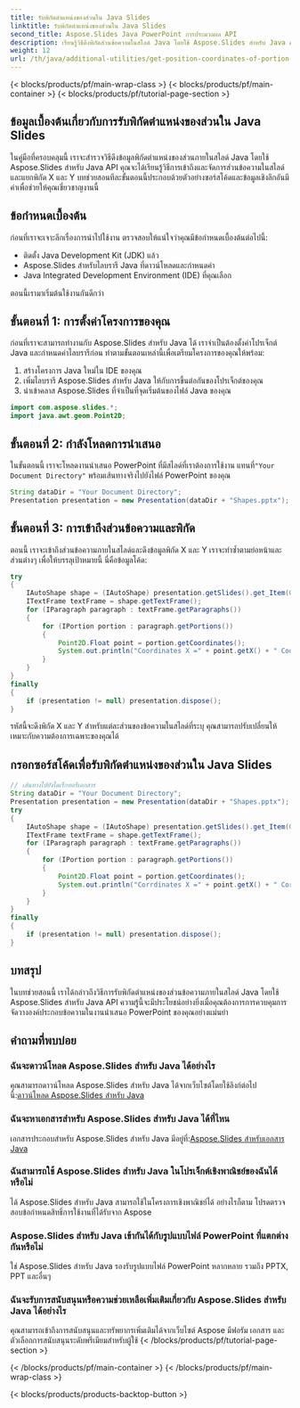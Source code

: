```yaml
---
title: รับพิกัดตำแหน่งของส่วนใน Java Slides
linktitle: รับพิกัดตำแหน่งของส่วนใน Java Slides
second_title: Aspose.Slides Java PowerPoint การประมวลผล API
description: เรียนรู้วิธีดึงพิกัดส่วนข้อความในสไลด์ Java โดยใช้ Aspose.Slides สำหรับ Java API ควบคุมตำแหน่งข้อความในงานนำเสนอ PowerPoint ได้อย่างแม่นยำ
weight: 12
url: /th/java/additional-utilities/get-position-coordinates-of-portion-in-java-slides/
---
```


{< blocks/products/pf/main-wrap-class >}
{< blocks/products/pf/main-container >}
{< blocks/products/pf/tutorial-page-section >}


## ข้อมูลเบื้องต้นเกี่ยวกับการรับพิกัดตำแหน่งของส่วนใน Java Slides

ในคู่มือที่ครอบคลุมนี้ เราจะสำรวจวิธีดึงข้อมูลพิกัดตำแหน่งของส่วนภายในสไลด์ Java โดยใช้ Aspose.Slides สำหรับ Java API คุณจะได้เรียนรู้วิธีการเข้าถึงและจัดการส่วนข้อความในสไลด์และแยกพิกัด X และ Y บทช่วยสอนทีละขั้นตอนนี้ประกอบด้วยตัวอย่างซอร์สโค้ดและข้อมูลเชิงลึกอันมีค่าเพื่อช่วยให้คุณเชี่ยวชาญงานนี้

## ข้อกำหนดเบื้องต้น

ก่อนที่เราจะเจาะลึกเรื่องการนำไปใช้งาน ตรวจสอบให้แน่ใจว่าคุณมีข้อกำหนดเบื้องต้นต่อไปนี้:

- ติดตั้ง Java Development Kit (JDK) แล้ว
- Aspose.Slides สำหรับไลบรารี Java ที่ดาวน์โหลดและกำหนดค่า
- Java Integrated Development Environment (IDE) ที่คุณเลือก

ตอนนี้เรามาเริ่มต้นใช้งานกันดีกว่า

## ขั้นตอนที่ 1: การตั้งค่าโครงการของคุณ

ก่อนที่เราจะสามารถทำงานกับ Aspose.Slides สำหรับ Java ได้ เราจำเป็นต้องตั้งค่าโปรเจ็กต์ Java และกำหนดค่าไลบรารีก่อน ทำตามขั้นตอนเหล่านี้เพื่อเตรียมโครงการของคุณให้พร้อม:

1. สร้างโครงการ Java ใหม่ใน IDE ของคุณ
2. เพิ่มไลบรารี Aspose.Slides สำหรับ Java ให้กับการขึ้นต่อกันของโปรเจ็กต์ของคุณ
3. นำเข้าคลาส Aspose.Slides ที่จำเป็นที่จุดเริ่มต้นของไฟล์ Java ของคุณ

```java
import com.aspose.slides.*;
import java.awt.geom.Point2D;
```

## ขั้นตอนที่ 2: กำลังโหลดการนำเสนอ

 ในขั้นตอนนี้ เราจะโหลดงานนำเสนอ PowerPoint ที่มีสไลด์ที่เราต้องการใช้งาน แทนที่`"Your Document Directory"` พร้อมเส้นทางจริงไปยังไฟล์ PowerPoint ของคุณ

```java
String dataDir = "Your Document Directory";
Presentation presentation = new Presentation(dataDir + "Shapes.pptx");
```

## ขั้นตอนที่ 3: การเข้าถึงส่วนข้อความและพิกัด

ตอนนี้ เราจะเข้าถึงส่วนข้อความภายในสไลด์และดึงข้อมูลพิกัด X และ Y เราจะทำซ้ำตามย่อหน้าและส่วนต่างๆ เพื่อให้บรรลุเป้าหมายนี้ นี่คือข้อมูลโค้ด:

```java
try
{
    IAutoShape shape = (IAutoShape) presentation.getSlides().get_Item(0).getShapes().get_Item(0);
    ITextFrame textFrame = shape.getTextFrame();
    for (IParagraph paragraph : textFrame.getParagraphs())
    {
        for (IPortion portion : paragraph.getPortions())
        {
            Point2D.Float point = portion.getCoordinates();
            System.out.println("Coordinates X =" + point.getX() + " Coordinates Y =" + point.getY());
        }
    }
}
finally
{
    if (presentation != null) presentation.dispose();
}
```

รหัสนี้จะดึงพิกัด X และ Y สำหรับแต่ละส่วนของข้อความในสไลด์ที่ระบุ คุณสามารถปรับเปลี่ยนให้เหมาะกับความต้องการเฉพาะของคุณได้

## กรอกซอร์สโค้ดเพื่อรับพิกัดตำแหน่งของส่วนใน Java Slides

```java
// เส้นทางไปยังไดเร็กทอรีเอกสาร
String dataDir = "Your Document Directory";
Presentation presentation = new Presentation(dataDir + "Shapes.pptx");
try
{
	IAutoShape shape = (IAutoShape) presentation.getSlides().get_Item(0).getShapes().get_Item(0);
	ITextFrame textFrame = shape.getTextFrame();
	for (IParagraph paragraph : textFrame.getParagraphs())
	{
		for (IPortion portion : paragraph.getPortions())
		{
			Point2D.Float point = portion.getCoordinates();
			System.out.println("Corrdinates X =" + point.getX() + " Corrdinates Y =" + point.getY());
		}
	}
}
finally
{
	if (presentation != null) presentation.dispose();
}
```

## บทสรุป

ในบทช่วยสอนนี้ เราได้กล่าวถึงวิธีการรับพิกัดตำแหน่งของส่วนข้อความภายในสไลด์ Java โดยใช้ Aspose.Slides สำหรับ Java API ความรู้นี้จะมีประโยชน์อย่างยิ่งเมื่อคุณต้องการการควบคุมการจัดวางองค์ประกอบข้อความในงานนำเสนอ PowerPoint ของคุณอย่างแม่นยำ

## คำถามที่พบบ่อย

### ฉันจะดาวน์โหลด Aspose.Slides สำหรับ Java ได้อย่างไร

 คุณสามารถดาวน์โหลด Aspose.Slides สำหรับ Java ได้จากเว็บไซต์โดยใช้ลิงก์ต่อไปนี้:[ดาวน์โหลด Aspose.Slides สำหรับ Java](https://releases.aspose.com/slides/java/)

### ฉันจะหาเอกสารสำหรับ Aspose.Slides สำหรับ Java ได้ที่ไหน

 เอกสารประกอบสำหรับ Aspose.Slides สำหรับ Java มีอยู่ที่:[Aspose.Slides สำหรับเอกสาร Java](https://reference.aspose.com/slides/java/)

### ฉันสามารถใช้ Aspose.Slides สำหรับ Java ในโปรเจ็กต์เชิงพาณิชย์ของฉันได้หรือไม่

ได้ Aspose.Slides สำหรับ Java สามารถใช้ในโครงการเชิงพาณิชย์ได้ อย่างไรก็ตาม โปรดตรวจสอบข้อกำหนดสิทธิ์การใช้งานที่ได้รับจาก Aspose

### Aspose.Slides สำหรับ Java เข้ากันได้กับรูปแบบไฟล์ PowerPoint ที่แตกต่างกันหรือไม่

ใช่ Aspose.Slides สำหรับ Java รองรับรูปแบบไฟล์ PowerPoint หลากหลาย รวมถึง PPTX, PPT และอื่นๆ

### ฉันจะรับการสนับสนุนหรือความช่วยเหลือเพิ่มเติมเกี่ยวกับ Aspose.Slides สำหรับ Java ได้อย่างไร

คุณสามารถเข้าถึงการสนับสนุนและทรัพยากรเพิ่มเติมได้จากเว็บไซต์ Aspose มีฟอรัม เอกสาร และตัวเลือกการสนับสนุนระดับพรีเมียมสำหรับผู้ใช้
{< /blocks/products/pf/tutorial-page-section >}

{< /blocks/products/pf/main-container >}
{< /blocks/products/pf/main-wrap-class >}

{< blocks/products/products-backtop-button >}
